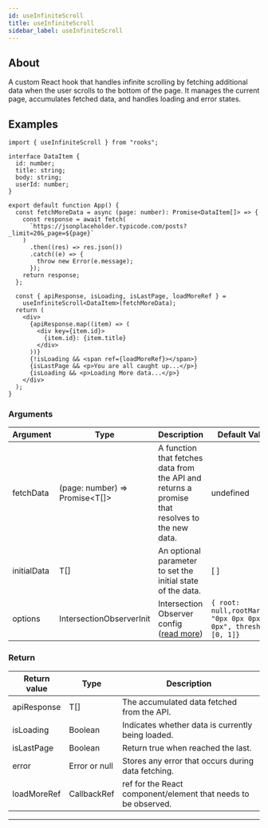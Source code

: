 ```yaml
---
id: useInfiniteScroll
title: useInfiniteScroll
sidebar_label: useInfiniteScroll
---
```


## About

A custom React hook that handles infinite scrolling by fetching additional data when the user scrolls to the bottom of the page. It manages the current page, accumulates fetched data, and handles loading and error states.

## Examples

```tsx
import { useInfiniteScroll } from "rooks";

interface DataItem {
  id: number;
  title: string;
  body: string;
  userId: number;
}

export default function App() {
  const fetchMoreData = async (page: number): Promise<DataItem[]> => {
    const response = await fetch(
      `https://jsonplaceholder.typicode.com/posts?_limit=20&_page=${page}`
    )
      .then((res) => res.json())
      .catch((e) => {
        throw new Error(e.message);
      });
    return response;
  };

  const { apiResponse, isLoading, isLastPage, loadMoreRef } =
    useInfiniteScroll<DataItem>(fetchMoreData);
  return (
    <div>
      {apiResponse.map((item) => (
        <div key={item.id}>
          {item.id}: {item.title}
        </div>
      ))}
      {!isLoading && <span ref={loadMoreRef}></span>}
      {isLastPage && <p>You are all caught up...</p>}
      {isLoading && <p>Loading More data...</p>}
    </div>
  );
}
```

### Arguments

| Argument    | Type                           | Description                                                                                                                  | Default Value                                                    | Required |
| ----------- | ------------------------------ | ---------------------------------------------------------------------------------------------------------------------------- | ---------------------------------------------------------------- | -------- |
| fetchData   | (page: number) => Promise<T[]> | A function that fetches data from the API and returns a promise that resolves to the new data.                               | undefined                                                        | yes      |
| initialData | T[]                            | An optional parameter to set the initial state of the data.                                                                  | [ ]                                                              | no       |
| options     | IntersectionObserverInit       | Intersection Observer config ([read more](https://developer.mozilla.org/en-US/docs/Web/API/IntersectionObserver#properties)) | `{ root: null,rootMargin: "0px 0px 0px 0px", threshold: [0, 1]}` | no       |

### Return

| Return value | Type          | Description                                                    |
| ------------ | ------------- | -------------------------------------------------------------- |
| apiResponse  | T[]           | The accumulated data fetched from the API.                     |
| isLoading    | Boolean       | Indicates whether data is currently being loaded.              |
| isLastPage   | Boolean       | Return true when reached the last.                             |
| error        | Error or null | Stores any error that occurs during data fetching.             |
| loadMoreRef  | CallbackRef   | ref for the React component/element that needs to be observed. |

---
